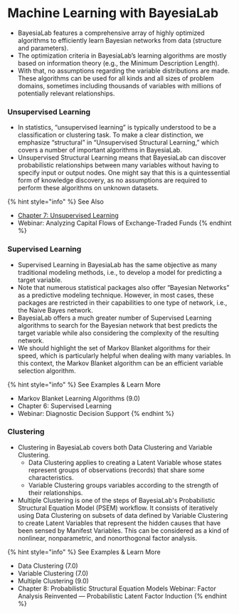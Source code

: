 # Machine Learning with BayesiaLab

* BayesiaLab features a comprehensive array of highly optimized algorithms to efficiently learn Bayesian networks from data (structure and parameters).&#x20;
* The optimization criteria in BayesiaLab’s learning algorithms are mostly based on information theory (e.g., the Minimum Description Length).&#x20;
* With that, no assumptions regarding the variable distributions are made. These algorithms can be used for all kinds and all sizes of problem domains, sometimes including thousands of variables with millions of potentially relevant relationships.

### Unsupervised Learning

* In statistics, “unsupervised learning” is typically understood to be a classification or clustering task. To make a clear distinction, we emphasize “structural” in “Unsupervised Structural Learning,” which covers a number of important algorithms in BayesiaLab.
* Unsupervised Structural Learning means that BayesiaLab can discover probabilistic relationships between many variables without having to specify input or output nodes. One might say that this is a quintessential form of knowledge discovery, as no assumptions are required to perform these algorithms on unknown datasets.

{% hint style="info" %}
See Also

* [Chapter 7: Unsupervised Learning](../e-book-bayesian-networks-and-bayesialab-a-practical-introduction-for-researchers/chapter-7-unsupervised-learning/)
* Webinar: Analyzing Capital Flows of Exchange-Traded Funds
{% endhint %}

### Supervised Learning

* Supervised Learning in BayesiaLab has the same objective as many traditional modeling methods, i.e., to develop a model for predicting a target variable.&#x20;
* Note that numerous statistical packages also offer “Bayesian Networks” as a predictive modeling technique. However, in most cases, these packages are restricted in their capabilities to one type of network, i.e., the Naive Bayes network.&#x20;
* BayesiaLab offers a much greater number of Supervised Learning algorithms to search for the Bayesian network that best predicts the target variable while also considering the complexity of the resulting network.&#x20;
* We should highlight the set of Markov Blanket algorithms for their speed, which is particularly helpful when dealing with many variables. In this context, the Markov Blanket algorithm can be an efficient variable selection algorithm.

{% hint style="info" %}
See Examples & Learn More

* Markov Blanket Learning Algorithms (9.0)
* Chapter 6: Supervised Learning
* Webinar: Diagnostic Decision Support
{% endhint %}

### Clustering

* Clustering in BayesiaLab covers both Data Clustering and Variable Clustering.
  * Data Clustering applies to creating a Latent Variable whose states represent groups of observations (records) that share some characteristics.&#x20;
  * Variable Clustering groups variables according to the strength of their relationships.&#x20;
* Multiple Clustering is one of the steps of BayesiaLab's Probabilistic Structural Equation Model (PSEM) workflow. It consists of iteratively using Data Clustering on subsets of data defined by Variable Clustering to create Latent Variables that represent the hidden causes that have been sensed by Manifest Variables. This can be considered as a kind of nonlinear, nonparametric, and nonorthogonal factor analysis.

{% hint style="info" %}
See Examples & Learn More

* Data Clustering (7.0)
* Variable Clustering (7.0)
* Multiple Clustering (9.0)&#x20;
* Chapter 8: Probabilistic Structural Equation Models Webinar: Factor Analysis Reinvented — Probabilistic Latent Factor Induction
{% endhint %}
